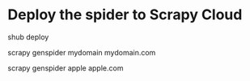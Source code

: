 # Deploy the spider to Scrapy Cloud
 shub deploy

scrapy genspider mydomain mydomain.com

 scrapy genspider apple apple.com